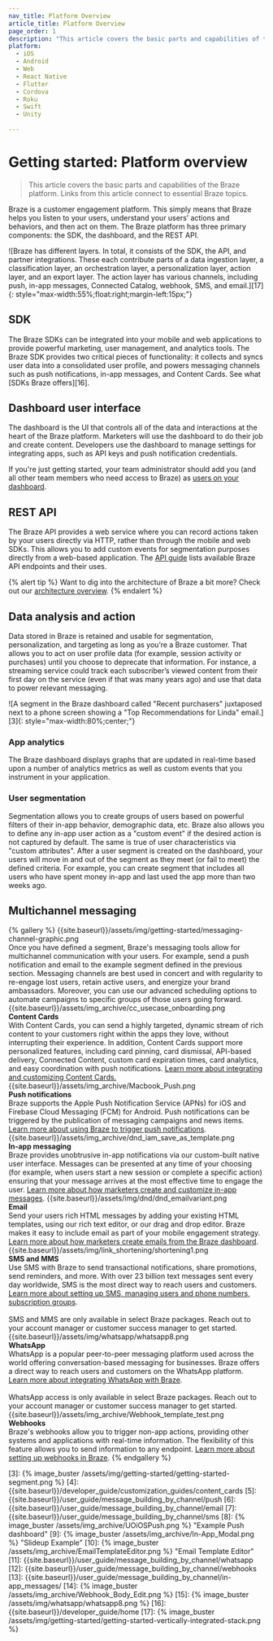 ```yaml
---
nav_title: Platform Overview
article_title: Platform Overview
page_order: 1
description: "This article covers the basic parts and capabilities of the Braze platform. Links from this article connect to essential Braze topics."
platform:
  - iOS
  - Android
  - Web
  - React Native
  - Flutter
  - Cordova
  - Roku
  - Swift
  - Unity
  
---
```


# Getting started: Platform overview

> This article covers the basic parts and capabilities of the Braze platform. Links from this article connect to essential Braze topics.

Braze is a customer engagement platform. This simply means that Braze helps you listen to your users, understand your users’ actions and behaviors, and then act on them. The Braze platform has three primary components: the SDK, the dashboard, and the REST API.

![Braze has different layers. In total, it consists of the SDK, the API, and partner integrations. These each contribute parts of a data ingestion layer, a classification layer, an orchestration layer, a personalization layer, action layer, and an export layer. The action layer has various channels, including push, in-app messages, Connected Catalog, webhook, SMS, and email.][17]{: style="max-width:55%;float:right;margin-left:15px;"} 

## SDK
The Braze SDKs can be integrated into your mobile and web applications to provide powerful marketing, user management, and analytics tools. The Braze SDK provides two critical pieces of functionality: it collects and syncs user data into a consolidated user profile, and powers messaging channels such as push notifications, in-app messages, and Content Cards. See what [SDKs Braze offers][16].

## Dashboard user interface
The dashboard is the UI that controls all of the data and interactions at the heart of the Braze platform. Marketers will use the dashboard to do their job and create content. Developers use the dashboard to manage settings for integrating apps, such as API keys and push notification credentials. 

If you're just getting started, your team administrator should add you (and all other team members who need access to Braze) as [users on your dashboard][1].

## REST API
The Braze API provides a web service where you can record actions taken by your users directly via HTTP, rather than through the mobile and web SDKs. This allows you to add custom events for segmentation purposes directly from a web-based application. The [API guide][2] lists available Braze API endpoints and their uses.

{% alert tip %}
Want to dig into the architecture of Braze a bit more? Check out our [architecture overview]({{site.baseurl}}/developer_guide/platform_wide/getting_started/architecture_overview).
{% endalert %}

## Data analysis and action
Data stored in Braze is retained and usable for segmentation, personalization, and targeting as long as you’re a Braze customer. That allows you to act on user profile data (for example, session activity or purchases) until you choose to deprecate that information. For instance, a streaming service could track each subscriber’s viewed content from their first day on the service (even if that was many years ago) and use that data to  power relevant messaging.

![A segment in the Braze dashboard called "Recent purchasers" juxtaposed next to a phone screen showing a "Top Recommendations for Linda" email.][3]{: style="max-width:80%;center;"} 

### App analytics
The Braze dashboard displays graphs that are updated in real-time based upon a number of analytics metrics as well as custom events that you instrument in your application.

### User segmentation
Segmentation allows you to create groups of users based on powerful filters of their in-app behavior, demographic data, etc. Braze also allows you to define any in-app user action as a "custom event" if the desired action is not captured by default. The same is true of user characteristics via "custom attributes". After a user segment is created on the dashboard, your users will move in and out of the segment as they meet (or fail to meet) the defined criteria. For example, you can create segment that includes all users who have spent money in-app and last used the app more than two weeks ago.

## Multichannel messaging
{% gallery %}
{{site.baseurl}}/assets/img/getting-started/messaging-channel-graphic.png <br> Once you have defined a segment, Braze's messaging tools allow for multichannel communication with your users. For example, send a push notification and email to the example segment defined in the previous section. Messaging channels are best used in concert and with regularity to re-engage lost users, retain active users, and energize your brand ambassadors. Moreover, you can use our advanced scheduling options to automate campaigns to specific groups of those users going forward.
{{site.baseurl}}/assets/img_archive/cc_usecase_onboarding.png <br> **Content Cards** <br> With Content Cards, you can send a highly targeted, dynamic stream of rich content to your customers right within the apps they love, without interrupting their experience. In addition, Content Cards support more personalized features, including card pinning, card dismissal, API-based delivery, Connected Content, custom card expiration times, card analytics, and easy coordination with push notifications. [Learn more about integrating and customizing Content Cards.]({{site.baseurl}}/developer_guide/customization_guides/content_cards)
{{site.baseurl}}/assets/img_archive/Macbook_Push.png  <br>**Push notifications** <br> Braze supports the Apple Push Notification Service (APNs) for iOS and Firebase Cloud Messaging (FCM) for Android. Push notifications can be triggered by the publication of messaging campaigns and news items. [Learn more about using Braze to trigger push notifications]({{site.baseurl}}/user_guide/message_building_by_channel/push).
{{site.baseurl}}/assets/img_archive/dnd_iam_save_as_template.png <br>**In-app messaging** <br> Braze provides unobtrusive in-app notifications via our custom-built native user interface. Messages can be presented at any time of your choosing (for example, when users start a new session or complete a specific action) ensuring that your message arrives at the most effective time to engage the user. [Learn more about how marketers create and customize in-app messages]({{site.baseurl}}/user_guide/message_building_by_channel/in-app_messages/).
{{site.baseurl}}/assets/img/dnd/dnd_emailvariant.png <br>**Email** <br> Send your users rich HTML messages by adding your existing HTML templates, using our rich text editor, or our drag and drop editor. Braze makes it easy to include email as part of your mobile engagement strategy. [Learn more about how marketers create emails from the Braze dashboard]({{site.baseurl}}/user_guide/message_building_by_channel/email).
{{site.baseurl}}/assets/img/link_shortening/shortening1.png  <br>**SMS and MMS** <br> Use SMS with Braze to send transactional notifications, share promotions, send reminders, and more. With over 23 billion text messages sent every day worldwide, SMS is the most direct way to reach users and customers. [Learn more about setting up SMS, managing users and phone numbers, subscription groups]({{site.baseurl}}/user_guide/message_building_by_channel/sms).<br><br>SMS and MMS are only available in select Braze packages. Reach out to your account manager or customer success manager to get started.
{{site.baseurl}}/assets/img/whatsapp/whatsapp8.png <br>**WhatsApp** <br> WhatsApp is a popular peer-to-peer messaging platform used across the world offering conversation-based messaging for businesses. Braze offers a direct way to reach users and customers on the WhatsApp platform. [Learn more about integrating WhatsApp with Braze]({{site.baseurl}}/user_guide/message_building_by_channel/whatsapp).<br><br>WhatsApp access is only available in select Braze packages. Reach out to your account manager or customer success manager to get started.
{{site.baseurl}}/assets/img_archive/Webhook_template_test.png <br>**Webhooks** <br>Braze's webhooks allow you to trigger non-app actions, providing other systems and applications with real-time information. The flexibility of this feature allows you to send information to any endpoint. [Learn more about setting up webhooks in Braze]({{site.baseurl}}/user_guide/message_building_by_channel/webhooks).
{% endgallery %}

[1]: {{site.baseurl}}/user_guide/administrative/access_braze
[2]: {{site.baseurl}}/api/home
[3]: {% image_buster /assets/img/getting-started/getting-started-segment.png %} 
[4]: {{site.baseurl}}/developer_guide/customization_guides/content_cards
[5]: {{site.baseurl}}/user_guide/message_building_by_channel/push
[6]: {{site.baseurl}}/user_guide/message_building_by_channel/email
[7]: {{site.baseurl}}/user_guide/message_building_by_channel/sms
[8]: {% image_buster /assets/img_archive/UOiOSPush.png %} "Example Push dashboard"
[9]: {% image_buster /assets/img_archive/In-App_Modal.png %} "Slideup Example"
[10]: {% image_buster /assets/img_archive/EmailTemplateEditor.png %} "Email Template Editor"
[11]: {{site.baseurl}}/user_guide/message_building_by_channel/whatsapp
[12]: {{site.baseurl}}/user_guide/message_building_by_channel/webhooks
[13]: {{site.baseurl}}/user_guide/message_building_by_channel/in-app_messages/
[14]: {% image_buster /assets/img_archive/Webhook_Body_Edit.png %}
[15]: {% image_buster /assets/img/whatsapp/whatsapp8.png %}
[16]: {{site.baseurl}}/developer_guide/home
[17]: {% image_buster /assets/img/getting-started/getting-started-vertically-integrated-stack.png %} 